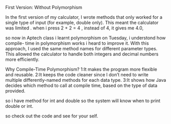 First Version: Without Polymorphism

In the first version of my calculator, I wrote methods that only worked for a single type of input (for example, double only).
This meant the calculator was limited . when i press 2 + 2 = 4 , instead of 4, it gives me 4.0, 

so now in Aptech class i learnt polymorphism on Tuesday, i understond how compile- time in polymorphism works 
i heard to improve it.
With this approach, I used the same method names for different parameter types.
This allowed the calculator to handle both integers and decimal numbers more efficiently.

Why Compile-Time Polymorphism?
1:It makes the program more flexible and reusable.
2:It keeps the code cleaner since I don’t need to write multiple differently-named methods for each data type.
3:It shows how Java decides which method to call at compile time, based on the type of data provided.

so i have method for int and double so the system will know when to print double or int.

so check out the code and see for your self.
